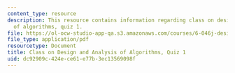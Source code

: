 ```yaml
---
content_type: resource
description: This resource contains information regarding class on design and analysis
  of algorithms, quiz 1.
file: https://ol-ocw-studio-app-qa.s3.amazonaws.com/courses/6-046j-design-and-analysis-of-algorithms-spring-2015/dc92909c424ece61e77b3ec13569098f_MIT6_046JS15_quiz1.pdf
file_type: application/pdf
resourcetype: Document
title: Class on Design and Analysis of Algorithms, Quiz 1
uid: dc92909c-424e-ce61-e77b-3ec13569098f
---
```

